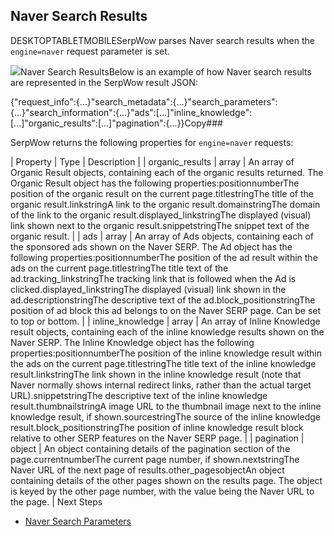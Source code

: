 Naver Search Results
--------------------

DESKTOPTABLETMOBILESerpWow parses Naver search results when the `engine=naver` request parameter is set.

![](https://apiimages.imgix.net/serpwow/images/png/docs/naver_search.png?auto=format&ixlib=react-9.5.1-beta.1&w=600)Naver Search ResultsBelow is an example of how Naver search results are represented in the SerpWow result JSON:

{"request\_info":{...}"search\_metadata":{...}"search\_parameters":{...}"search\_information":{...}"ads":[...]"inline\_knowledge":[...]"organic\_results":[...]"pagination":{...}}Copy### 

SerpWow returns the following properties for `engine=naver` requests:

| Property | Type | Description |
| organic\_results | array | An array of Organic Result objects, containing each of the organic results returned. The Organic Result object has the following properties:positionnumberThe position of the organic result on the current page.titlestringThe title of the organic result.linkstringA link to the organic result.domainstringThe domain of the link to the organic result.displayed\_linkstringThe displayed (visual) link shown next to the organic result.snippetstringThe snippet text of the organic result. |
| ads | array | An array of Ads objects, containing each of the sponsored ads shown on the Naver SERP. The Ad object has the following properties:positionnumberThe position of the ad result within the ads on the current page.titlestringThe title text of the ad.tracking\_linkstringThe tracking link that is followed when the Ad is clicked.displayed\_linkstringThe displayed (visual) link shown in the ad.descriptionstringThe descriptive text of the ad.block\_positionstringThe position of ad block this ad belongs to on the Naver SERP page. Can be set to top or bottom. |
| inline\_knowledge | array | An array of Inline Knowledge result objects, containing each of the inline knowledge results shown on the Naver SERP. The Inline Knowledge object has the following properties:positionnumberThe position of the inline knowledge result within the ads on the current page.titlestringThe title text of the inline knowledge result.linkstringThe link shown in the inline knowledge result (note that Naver normally shows internal redirect links, rather than the actual target URL).snippetstringThe descriptive text of the inline knowledge result.thumbnailstringA image URL to the thumbnail image next to the inline knowledge result, if shown.sourcestringThe source of the inline knowledge result.block\_positionstringThe position of inline knowledge result block relative to other SERP features on the Naver SERP page. |
| pagination | object | An object containing details of the pagination section of the page.currentnumberThe current page number, if shown.nextstringThe Naver URL of the next page of results.other\_pagesobjectAn object containing details of the other pages shown on the results page. The object is keyed by the other page number, with the value being the Naver URL to the page. |
Next Steps

* [Naver Search Parameters](/docs/search-api/searches/naver/search)
